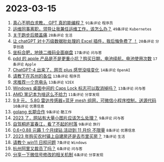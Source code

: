 # 2023-03-15

1. [真心不明白求教， GPT 真的能编程？](https://www.v2ex.com/t/924080) `91条评论` `程序员`
1. [运维同事离职，领导让我兼任运维工作，该怎么办？](https://www.v2ex.com/t/924055) `49条评论` `Kubernetes`
1. [关于跑步后膝盖痛](https://www.v2ex.com/t/924096) `28条评论` `生活`
1. [让 chatGPT 对十万级数据批处理的 Excel 插件，我后悔免费了 ！](https://www.v2ex.com/t/924065) `20条评论` `分享创造`
1. [坐标合肥，地铁二维码全面崩盘](https://www.v2ex.com/t/924066) `17条评论` `问与答`
1. [pdd 的 apple 产品是不是更重小坑？购买日期，电池续航，电池使用次数](https://www.v2ex.com/t/924056) `17条评论` `Apple`
1. [ChatGPT-4 出来了，网页 plus 感觉没啥变化](https://www.v2ex.com/t/924060) `14条评论` `OpenAI`
1. [请教下在苏州的各位](https://www.v2ex.com/t/924094) `13条评论` `程序员`
1. [求推荐一个充电头](https://www.v2ex.com/t/924092) `13条评论` `V2EX`
1. [Windows 桌面中间的 Caps Lock 标志可以取消掉吗？](https://www.v2ex.com/t/924081) `13条评论` `问与答`
1. [AMD 笔记本为啥这么不给力](https://www.v2ex.com/t/924089) `11条评论` `分享发现`
1. [9.9 元， 5.8G 雷达传感器+蓝牙 mesh 组网，可微信小程序控制，送源代码](https://www.v2ex.com/t/924100) `10条评论` `优惠信息`
1. [golang 长期合作](https://www.v2ex.com/t/924071) `9条评论` `酷工作`
1. [2023 了，网站有大量小图片应该怎么处理？](https://www.v2ex.com/t/924067) `9条评论` `问与答`
1. [自驾桐庐富春江，看了不起的村落](https://www.v2ex.com/t/924061) `9条评论` `旅行`
1. [0.6+0.88 元薅 1 个月绿钻 活动到 11 月份 不限量](https://www.v2ex.com/t/924059) `8条评论` `优惠信息`
1. [2023 年购买农村镇上自建房还是去市里买房？](https://www.v2ex.com/t/924112) `7条评论` `生活`
1. [请教个 win11 日程问题](https://www.v2ex.com/t/924088) `7条评论` `Windows`
1. [杭州阿里又裁员了吗？](https://www.v2ex.com/t/924085) `6条评论` `问与答`
1. [分享一下微信号修改的相关机制](https://www.v2ex.com/t/924072) `6条评论` `分享发现`
